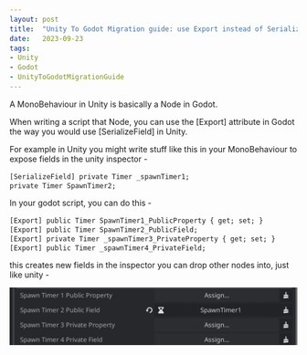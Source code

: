 ```yaml
---
layout: post
title:  "Unity To Godot Migration guide: use Export instead of SerializeField"
date:   2023-09-23
tags:
- Unity
- Godot
- UnityToGodotMigrationGuide
---
```

A MonoBehaviour in Unity is basically a Node in Godot.

When writing a script that Node, you can use the [Export] attribute in Godot the way you would use [SerializeField] in Unity.

For example in Unity you might write stuff like this in your MonoBehaviour to expose fields in the unity inspector - 

```
[SerializeField] private Timer _spawnTimer1;
private Timer SpawnTimer2;
```

In your godot script, you can do this - 


```
[Export] public Timer SpawnTimer1_PublicProperty { get; set; }
[Export] public Timer SpawnTimer2_PublicField;
[Export] private Timer _spawnTimer3_PrivateProperty { get; set; }
[Export] public Timer _spawnTimer4_PrivateField;
```

this creates new fields in the inspector you can drop other nodes into, just like unity - 

![Our new spawn timer fields in the inspector](/docs/assets/images/godot-export-inspector.png)

